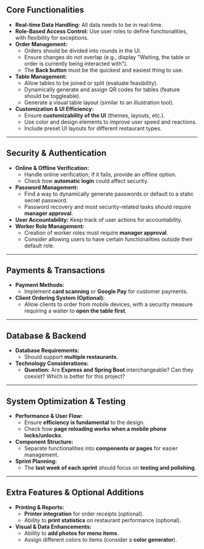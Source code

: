 ## **Core Functionalities**
- **Real-time Data Handling:** All data needs to be in real-time.
- **Role-Based Access Control:** Use user roles to define functionalities, with flexibility for exceptions.
- **Order Management:**
    - Orders should be divided into rounds in the UI.
    - Ensure changes do not overlap (e.g., display "Waiting, the table or order is currently being interacted with").
    - The **Back button** must be the quickest and easiest thing to use.
- **Table Management:**
    - Allow tables to be joined or split (evaluate feasibility).
    - Dynamically generate and assign QR codes for tables (feature should be toggleable).
    - Generate a visual table layout (similar to an illustration tool).
- **Customization & UI Efficiency:**
    - Ensure **customizability of the UI** (themes, layouts, etc.).
    - Use color and design elements to improve user speed and reactions.
    - Include preset UI layouts for different restaurant types.

---

## **Security & Authentication**
- **Online & Offline Verification:**
    - Handle online verification; if it fails, provide an offline option.
    - Check how **automatic login** could affect security.
- **Password Management:**
    - Find a way to dynamically generate passwords or default to a static secret password.
    - Password recovery and most security-related tasks should require **manager approval**.
- **User Accountability:** Keep track of user actions for accountability.
- **Worker Role Management:**
    - Creation of worker roles must require **manager approval**.
    - Consider allowing users to have certain functionalities outside their default role.

---

## **Payments & Transactions**
- **Payment Methods:**
    - Implement **card scanning** or **Google Pay** for customer payments.
- **Client Ordering System (Optional):**
    - Allow clients to order from mobile devices, with a security measure requiring a waiter to **open the table first**.

---

## **Database & Backend**
- **Database Requirements:**
    - Should support **multiple restaurants**.
- **Technology Considerations:**
    - **Question:** Are **Express and Spring Boot** interchangeable? Can they coexist? Which is better for this project?

---

## **System Optimization & Testing**
- **Performance & User Flow:**
    - Ensure **efficiency is fundamental** to the design.
    - Check how **page reloading works when a mobile phone locks/unlocks**.
- **Component Structure:**
    - Separate functionalities into **components or pages** for easier management.
- **Sprint Planning:**
    - The **last week of each sprint** should focus on **testing and polishing**.

---

## **Extra Features & Optional Additions**
- **Printing & Reports:**
    - **Printer integration** for order receipts (optional).
    - Ability to **print statistics** on restaurant performance (optional).
- **Visual & Data Enhancements:**
    - Ability to **add photos for menu items**.
    - Assign different colors to items (consider a **color generator**).  
